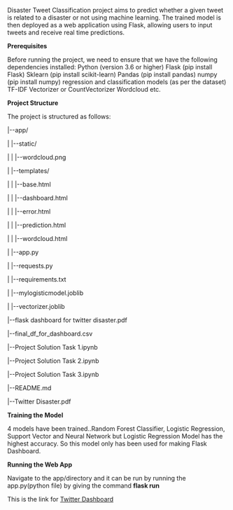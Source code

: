 

Disaster Tweet Classification project aims to predict whether a given tweet is related to a disaster or not using machine learning. The trained model is then deployed as a web application using Flask, allowing users to input tweets and receive real time predictions.

__Prerequisites__

Before running the project, we need to ensure that we have the following dependencies installed:
Python (version 3.6 or higher)
Flask (pip install Flask)
Sklearn (pip install scikit-learn)
Pandas (pip install pandas)
numpy (pip install numpy)
regression and classification models (as per the dataset)
TF-IDF Vectorizer or CountVectorizer
Wordcloud etc.

__Project Structure__

The project is structured as follows:

|--app/

| |--static/ 

| | |--wordcloud.png

| |--templates/

| | |--base.html

| | |--dashboard.html

| | |--error.html

| | |--prediction.html

| | |--wordcloud.html

| |--app.py

| |--requests.py

| |--requirements.txt

| |--mylogisticmodel.joblib

| |--vectorizer.joblib

|--flask dashboard for twitter disaster.pdf

|--final_df_for_dashboard.csv


|--Project Solution Task 1.ipynb

|--Project Solution Task 2.ipynb

|--Project Solution Task 3.ipynb


|--README.md

|--Twitter Disaster.pdf

__Training the Model__

4 models have been trained..Random Forest Classifier, Logistic Regression, Support Vector and Neural Network but Logistic Regression Model has the highest accuracy. So this model only has been used for making Flask Dashboard.

__Running the Web App__

Navigate to the app/directory and it can be run by running the app.py(python file) by giving the command __flask run__

This is the link for [Twitter Dashboard](http://127.0.0.1:5000/)





